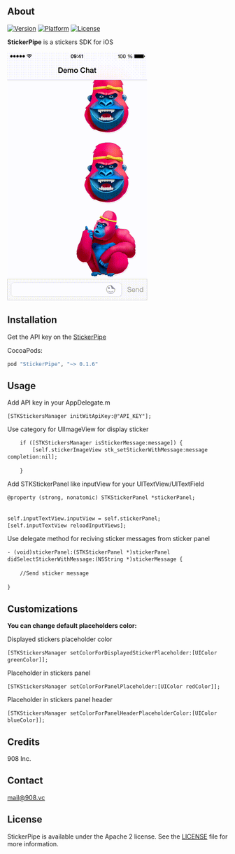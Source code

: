 ## About
[![Version](https://cocoapod-badges.herokuapp.com/v/StickerPipe/badge.png)](http://stickerpipe.com)
[![Platform](https://cocoapod-badges.herokuapp.com/p/StickerPipe/badge.png)](http://stickerpipe.com)
[![License](https://cocoapod-badges.herokuapp.com/l/StickerPipe/badge.(png|svg))](http://stickerpipe.com)

**StickerPipe** is a stickers SDK for iOS

![ios](ios.gif)

## Installation

Get the API key on the [StickerPipe](http://stickerpipe.com/)

CocoaPods:
```ruby
pod "StickerPipe", "~> 0.1.6"
```
## Usage

Add API key in your AppDelegate.m 

```objc
[STKStickersManager initWitApiKey:@"API_KEY"];
```

Use category for UIImageView for display sticker

```objc
    if ([STKStickersManager isStickerMessage:message]) {
        [self.stickerImageView stk_setStickerWithMessage:message completion:nil];
        
    }
```

Add STKStickerPanel like inputView for your UITextView/UITextField

```objc
@property (strong, nonatomic) STKStickerPanel *stickerPanel;


self.inputTextView.inputView = self.stickerPanel;
[self.inputTextView reloadInputViews];
```
Use delegate method for reciving sticker messages from sticker panel

```objc
- (void)stickerPanel:(STKStickerPanel *)stickerPanel didSelectStickerWithMessage:(NSString *)stickerMessage {
    
    //Send sticker message
    
}
```
## Сustomizations

**You can change default placeholders color:**

Displayed stickers placeholder color

```objc
[STKStickersManager setColorForDisplayedStickerPlaceholder:[UIColor greenColor]];
```

Placeholder in stickers panel

```objc
[STKStickersManager setColorForPanelPlaceholder:[UIColor redColor]];
```

Placeholder in stickers panel header

```objc
[STKStickersManager setColorForPanelHeaderPlaceholderColor:[UIColor blueColor]];
```

## Credits

908 Inc.

## Contact

mail@908.vc

## License

StickerPipe is available under the Apache 2 license. See the [LICENSE](LICENSE) file for more information.
